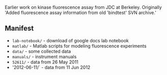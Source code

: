 Earlier work on kinase fluorescence assay from JDC at Berkeley.
Originally 'Added fluorescence assay information from old 'bindtest' SVN archive.'

Manifest
--------
* `lab-notebook/` - download of google docs lab notebook
* `matlab/` - Matlab scripts for modeling fluorescence experiments
* `data/` - some collected data
* `manuals/` - instrument manuals
* `52611/` - data from 26 May 2011
* '2012-06-11/` - data from 11 Jun 2012
